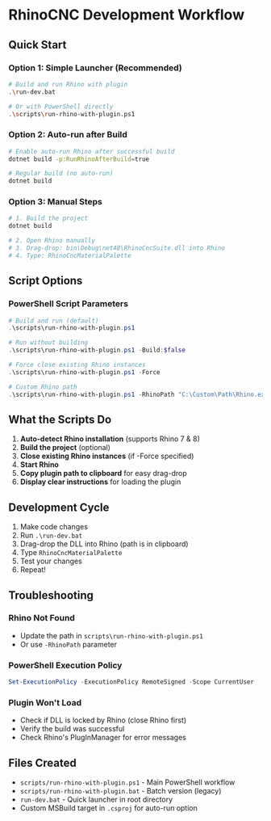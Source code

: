 # RhinoCNC Development Workflow

## Quick Start

### Option 1: Simple Launcher (Recommended)
```bash
# Build and run Rhino with plugin
.\run-dev.bat

# Or with PowerShell directly
.\scripts\run-rhino-with-plugin.ps1
```

### Option 2: Auto-run after Build
```bash
# Enable auto-run Rhino after successful build
dotnet build -p:RunRhinoAfterBuild=true

# Regular build (no auto-run)
dotnet build
```

### Option 3: Manual Steps
```bash
# 1. Build the project
dotnet build

# 2. Open Rhino manually
# 3. Drag-drop: bin\Debug\net48\RhinoCncSuite.dll into Rhino
# 4. Type: RhinoCncMaterialPalette
```

## Script Options

### PowerShell Script Parameters
```powershell
# Build and run (default)
.\scripts\run-rhino-with-plugin.ps1

# Run without building
.\scripts\run-rhino-with-plugin.ps1 -Build:$false

# Force close existing Rhino instances
.\scripts\run-rhino-with-plugin.ps1 -Force

# Custom Rhino path
.\scripts\run-rhino-with-plugin.ps1 -RhinoPath "C:\Custom\Path\Rhino.exe"
```

## What the Scripts Do

1. **Auto-detect Rhino installation** (supports Rhino 7 & 8)
2. **Build the project** (optional)
3. **Close existing Rhino instances** (if -Force specified)
4. **Start Rhino**
5. **Copy plugin path to clipboard** for easy drag-drop
6. **Display clear instructions** for loading the plugin

## Development Cycle

1. Make code changes
2. Run `.\run-dev.bat`
3. Drag-drop the DLL into Rhino (path is in clipboard)
4. Type `RhinoCncMaterialPalette`
5. Test your changes
6. Repeat!

## Troubleshooting

### Rhino Not Found
- Update the path in `scripts\run-rhino-with-plugin.ps1`
- Or use `-RhinoPath` parameter

### PowerShell Execution Policy
```powershell
Set-ExecutionPolicy -ExecutionPolicy RemoteSigned -Scope CurrentUser
```

### Plugin Won't Load
- Check if DLL is locked by Rhino (close Rhino first)
- Verify the build was successful
- Check Rhino's PlugInManager for error messages

## Files Created

- `scripts/run-rhino-with-plugin.ps1` - Main PowerShell workflow
- `scripts/run-rhino-with-plugin.bat` - Batch version (legacy)
- `run-dev.bat` - Quick launcher in root directory
- Custom MSBuild target in `.csproj` for auto-run option 